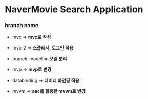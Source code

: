 # NaverMovie Search Application


### branch name

* mvc => **mvc로 작성**


* mvc-2 => **스플레시, 로그인 적용**


* branch-model => **모델 분리**


* mvp => **mvp로 변경**


* databinding => **데이터 바인딩 적용**


* mvvm => **aac를 활용한 mvvm로 변경**


